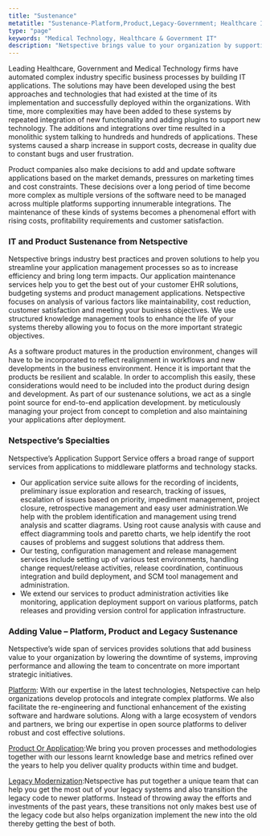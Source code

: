 ```yaml
---
title: "Sustenance"
metatitle: "Sustenance-Platform,Product,Legacy-Government; Healthcare IT,Medical Technology"
type: "page"
keywords: "Medical Technology, Healthcare & Government IT"
description: "Netspective brings value to your organization by supporting integration with complex platforms,legacy transition of code and delivering quality products."
---
```

Leading Healthcare, Government and Medical Technology firms have automated complex industry specific business processes by building IT applications. The solutions may have been developed using the best approaches and technologies that had existed at the time of its implementation and successfully deployed within the organizations. With time, more complexities may have been added to these systems by repeated integration of new functionality and adding plugins to support new technology. The additions and integrations over time resulted in a monolithic system talking to hundreds and hundreds of applications. These systems caused a sharp increase in support costs, decrease in quality due to constant bugs and user frustration.

Product companies also make decisions to add and update software applications based on the market demands, pressures on marketing times and cost constraints. These decisions over a long period of time become more complex as multiple versions of the software need to be managed across multiple platforms supporting innumerable integrations. The maintenance of these kinds of systems becomes a phenomenal effort with rising costs, profitability requirements and customer satisfaction.


### IT and Product Sustenance from Netspective

Netspective brings industry best practices and proven solutions to help you streamline your application management processes so as to increase efficiency and bring long term impacts. Our application maintenance services help you to get the best out of your customer EHR solutions, budgeting systems and product management applications. Netspective focuses on analysis of various factors like maintainability, cost reduction, customer satisfaction and meeting your business objectives. We use structured knowledge management tools to enhance the life of your systems thereby allowing you to focus on the more important strategic objectives.

As a software product matures in the production environment, changes will have to be incorporated to reflect realignment in workflows and new developments in the business environment. Hence it is important that the products be resilient and scalable. In order to accomplish this easily, these considerations would need to be included into the product during design and development. As part of our sustenance solutions, we act as a single point source for end-to-end application development. by meticulously managing your project from concept to completion and also maintaining your applications after deployment.

### Netspective’s Specialties

Netspective’s Application Support Service offers a broad range of support services from applications to middleware platforms and technology stacks.

* Our application service suite allows for the recording of incidents, preliminary issue exploration and research, tracking of issues, escalation of issues based on priority, impediment management, project closure, retrospective management and easy user administration.We help with the problem identification and management using trend analysis and scatter diagrams. Using root cause analysis with cause and effect diagramming tools and paretto charts, we help identify the root causes of problems and suggest solutions that address them.
* Our testing, configuration management and release management services include setting up of various test environments, handling change request/release activities, release coordination, continuous integration and build deployment, and SCM tool management and administration.
* We extend our services to product administration activities like monitoring, application deployment support on various platforms, patch releases and providing version control for application infrastructure.


### Adding Value – Platform, Product and Legacy Sustenance

Netspective’s wide span of services provides solutions that add business value to your organization by lowering the downtime of systems, improving performance and allowing the team to concentrate on more important strategic initiatives.

[Platform](/technology-services/sustenance/platform/): With our expertise in the latest technologies, Netspective can help organizations develop protocols and integrate complex platforms. We also facilitate the re-engineering and functional enhancement of the existing software and hardware solutions. Along with a large ecosystem of vendors and partners, we bring our expertise in open source platforms to deliver robust and cost effective solutions.

[Product Or Application](/technology-services/sustenance/product-or-application/):We bring you proven processes and methodologies together with our lessons learnt knowledge base and metrics refined over the years to help you deliver quality products within time and budget.

[Legacy Modernization](/technology-services/sustenance/legacy-modernization/):Netspective has put together a unique team that can help you get the most out of your legacy systems and also transition the legacy code to newer platforms. Instead of throwing away the efforts and investments of the past years, these transitions not only makes best use of the legacy code but also helps organization implement the new into the old thereby getting the best of both.